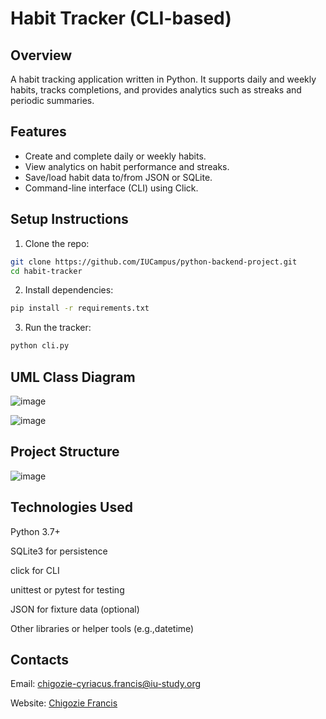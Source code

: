 # Habit Tracker (CLI-based)

## Overview
A habit tracking application written in Python. It supports daily and weekly habits, tracks completions, and provides analytics such as streaks and periodic summaries.

## Features
- Create and complete daily or weekly habits.
- View analytics on habit performance and streaks.
- Save/load habit data to/from JSON or SQLite.
- Command-line interface (CLI) using Click.

## Setup Instructions
1. Clone the repo:
```bash
git clone https://github.com/IUCampus/python-backend-project.git
cd habit-tracker
```

2. Install dependencies:
```bash
pip install -r requirements.txt
```

3. Run the tracker:
```bash
python cli.py
```

## UML Class Diagram

![image](https://github.com/user-attachments/assets/5fac31e7-2926-429f-9bb2-c5a58fe7aebe)

![image](https://github.com/user-attachments/assets/26b47ce7-8d3e-4570-b1bb-6721f0f59bdb)


## Project Structure

![image](https://github.com/user-attachments/assets/2870c500-db85-4e46-98d2-d00c435b1f1f)



## Technologies Used

Python 3.7+

SQLite3 for persistence

click for CLI

unittest or pytest for testing

JSON for fixture data (optional)

Other libraries or helper tools (e.g.,datetime)


## Contacts

Email: chigozie-cyriacus.francis@iu-study.org

Website: [Chigozie Francis](https://www.franciswebapp.com/home)
